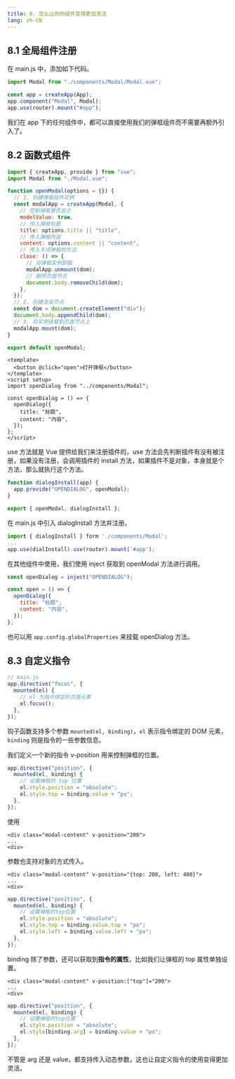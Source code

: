```yaml
---
title: 8. 怎么让你的组件变得更加灵活
lang: zh-CN
---
```


## 8.1 全局组件注册

在 main.js 中，添加如下代码。

```js
import Modal from "./components/Modal/Modal.vue";

const app = createApp(App);
app.component("Modal", Modal);
app.use(router).mount("#app");
```

我们在 app 下的任何组件中，都可以直接使用我们的弹框组件而不需要再额外引入了。

## 8.2 函数式组件

```js
import { createApp, provide } from "vue";
import Modal from "./Modal.vue";

function openModal(options = {}) {
  // 1. 创建弹框组件实例
  const modalApp = createApp(Modal, {
    // 控制弹框是否显示
    modelValue: true,
    // 传入弹框标题
    title: options.title || "title",
    // 传入弹框内容
    content: options.content || "content",
    // 传入关闭弹框的方法
    close: () => {
      // 将弹框实例卸载
      modalApp.unmount(dom);
      // 删除页面节点
      document.body.removeChild(dom);
    },
  });
  // 2. 创建渲染节点
  const dom = document.createElement("div");
  document.body.appendChild(dom);
  // 3. 将实例挂载到页面节点上
  modalApp.mount(dom);
}

export default openModal;
```

```vue
<template>
  <button @click="open">打开弹框</button>
</template>
<script setup>
import openDialog from "../components/Modal";

const openDialog = () => {
  openDialog({
    title: "标题",
    content: "内容",
  });
};
</script>
```

use 方法就是 Vue 提供给我们来注册插件的，use 方法会先判断插件有没有被注册，如果没有注册，会调用插件的 install 方法，如果插件不是对象，本身就是个方法，那么就执行这个方法。

```js
function dialogInstall(app) {
  app.provide("OPENDIALOG", openModal);
}

export { openModal, dialogInstall };
```

在 main.js 中引入 dialogInstall 方法并注册。

```js
import { dialogInstall } form './components/Modal';
...
app.use(dialInstall).use(router).mount('#app');
```

在其他组件中使用，我们使用 inject 获取到 openModal 方法进行调用。

```js
const openDialog = inject("OPENDIALOG");

const open = () => {
  openDialog({
    title: "标题",
    content: "内容",
  });
};
```

也可以用 `app.config.globalProperties` 来挂载 openDialog 方法。

## 8.3 自定义指令

```js
// main.js
app.directive("focus", {
  mounted(el) {
    // el 为指令绑定的页面元素
    el.focus();
  },
});
```

钩子函数支持多个参数 `mounted(el, binding)`，`el` 表示指令绑定的 DOM 元素，`binding` 则是指令的一些参数信息。

我们定义一个新的指令 v-position 用来控制弹框的位置。

```js
app.directive("position", {
  mounted(el, binding) {
    // 设置弹框的 top 位置
    el.style.position = "absolute";
    el.style.top = binding.value + "px";
  },
});
```

使用

```vue
<div class="modal-content" v-position="200">
...
<div>
```

参数也支持对象的方式传入。

```vue
<div class="modal-content" v-position="{top: 200, left: 400}">
...
<div>
```

```js
app.directive("position", {
  mounted(el, binding) {
    // 设置弹框的top位置
    el.style.position = "absolute";
    el.style.top = binding.value.top + "px";
    el.style.left = binding.value.left + "px";
  },
});
```

binding 除了参数，还可以获取到**指令的属性**，比如我们让弹框的 top 属性单独设置。

```vue
<div class="modal-content" v-position:["top"]="200">
...
<div>
```

```js
app.directive("position", {
  mounted(el, binding) {
    // 设置弹框的top位置
    el.style.position = "absolute";
    el.style[binding.arg] = binding.value + "px";
  },
});
```

不管是 arg 还是 value，都支持传入动态参数，这也让自定义指令的使用变得更加灵活。
